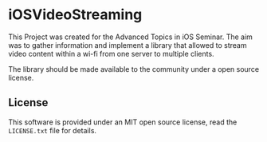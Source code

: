 iOSVideoStreaming
=================

This Project was created for the Advanced Topics in iOS Seminar.
The aim was to gather information and implement a library that allowed to stream video content within a wi-fi from one server to multiple clients.

The library should be made available to the community under a open source license.

License
-------

This software is provided under an MIT open source license, read the `LICENSE.txt` file for details.